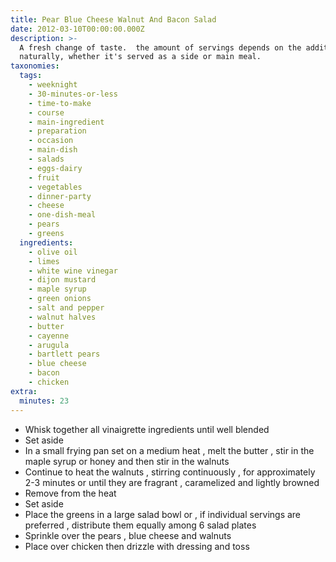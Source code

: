 ```yaml
---
title: Pear Blue Cheese Walnut And Bacon Salad
date: 2012-03-10T00:00:00.000Z
description: >-
  A fresh change of taste.  the amount of servings depends on the additions and
  naturally, whether it's served as a side or main meal.
taxonomies:
  tags:
    - weeknight
    - 30-minutes-or-less
    - time-to-make
    - course
    - main-ingredient
    - preparation
    - occasion
    - main-dish
    - salads
    - eggs-dairy
    - fruit
    - vegetables
    - dinner-party
    - cheese
    - one-dish-meal
    - pears
    - greens
  ingredients:
    - olive oil
    - limes
    - white wine vinegar
    - dijon mustard
    - maple syrup
    - green onions
    - salt and pepper
    - walnut halves
    - butter
    - cayenne
    - arugula
    - bartlett pears
    - blue cheese
    - bacon
    - chicken
extra:
  minutes: 23
---
```

 - Whisk together all vinaigrette ingredients until well blended
 - Set aside
 - In a small frying pan set on a medium heat , melt the butter , stir in the maple syrup or honey and then stir in the walnuts
 - Continue to heat the walnuts , stirring continuously , for approximately 2-3 minutes or until they are fragrant , caramelized and lightly browned
 - Remove from the heat
 - Set aside
 - Place the greens in a large salad bowl or , if individual servings are preferred , distribute them equally among 6 salad plates
 - Sprinkle over the pears , blue cheese and walnuts
 - Place over chicken then drizzle with dressing and toss
